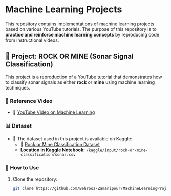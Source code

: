 # Machine Learning Projects

This repository contains implementations of machine learning projects based on various YouTube tutorials. The purpose of this repository is to **practice and reinforce machine learning concepts** by reproducing code from instructional videos.

## 📌 Project: ROCK OR MINE (Sonar Signal Classification)
This project is a reproduction of a YouTube tutorial that demonstrates how to classify sonar signals as either **rock** or **mine** using machine learning techniques.

### 🔗 Reference Video
- 🎥 [YouTube Video on Machine Learning](https://www.youtube.com/watch?v=fiz1ORTBGpY&list=PLfFghEzKVmjvuSA67LszN1dZ-Dd_pkus6)

### 📊 Dataset
- 📂 The dataset used in this project is available on Kaggle:
  - 🔗 [Rock or Mine Classification Dataset](https://www.kaggle.com/datasets/vijayaadithyanvg/rock-or-mine-classification/code)
  - **Location in Kaggle Notebook:** `/kaggle/input/rock-or-mine-classification/sonar.csv`

### 🚀 How to Use
1. Clone the repository:
   ```sh
   git clone https://github.com/Behrooz-Zamanipour/MachineLearningProjects.git
